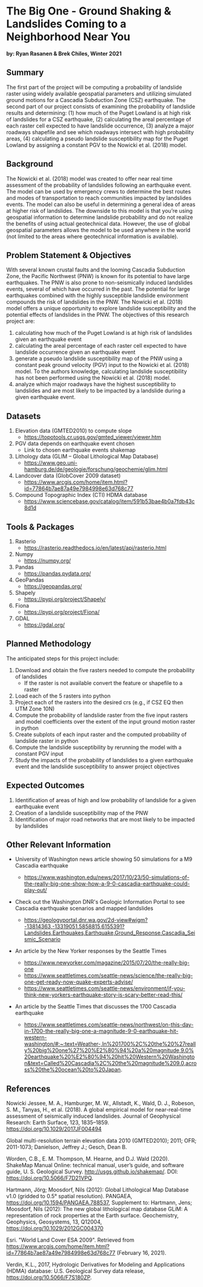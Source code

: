# The Big One - Ground Shaking & Landslides Coming to a Neighborhood Near You
**by: Ryan Rasanen & Brek Chiles, Winter 2021**

## Summary
The first part of the project will be computing a probability of landslide raster using widely available geospatial parameters and utilizing simulated ground motions for a Cascadia Subduction Zone (CSZ) earthquake.  The second part of our project consists of examining the probability of landslide results and determining: (1) how much of the Puget Lowland is at high risk of landslides for a CSZ earthquake, (2) calculating the areal percentage of each raster cell expected to have landslide occurrence, (3) analyze a major roadways shapefile and see which roadways intersect with high probability areas, (4) calculating a pseudo landslide susceptibility map for the Puget Lowland by assigning a constant PGV to the Nowicki et al. (2018) model.

## Background
The Nowicki et al. (2018) model was created to offer near real time assessment of the probability of landslides following an earthquake event. The model can be used by emergency crews to determine the best routes and modes of transportation to reach communities impacted by landslides events. The model can also be useful in determining a general idea of areas at higher risk of landslides. The downside to this model is that you’re using geospatial information to determine landslide probability and do not realize the benefits of using actual geotechnical data. However, the use of global geospatial parameters allows the model to be used anywhere in the world (not limited to the areas where geotechnical information is available).

## Problem Statement & Objectives
With several known crustal faults and the looming Cascadia Subduction Zone, the Pacific Northwest (PNW) is known for its potential to have large earthquakes. The PNW is also prone to non-seismically induced landslides events, several of which have occurred in the past. The potential for large earthquakes combined with the highly susceptible landslide environment compounds the risk of landslides in the PNW. The Nowicki et al. (2018) model offers a unique opportunity to explore landslide susceptibility and the potential effects of landslides in the PNW. The objectives of this research project are:
1. calculating how much of the Puget Lowland is at high risk of landslides given an earthquake event
2. calculating the areal percentage of each raster cell expected to have landslide occurrence given an earthquake event
3. generate a pseudo landslide susceptibility map of the PNW using a constant peak ground velocity (PGV) input to the Nowicki et al. (2018) model. To the authors knowledge, calculating landslide susceptibility has not been performed using the Nowicki et al. (2018) model.
4. analyze which major roadways have the highest susceptibility to landslides and are most likely to be impacted by a landslide during a given earthquake event.

## Datasets
1. Elevation data (GMTED2010) to compute slope
   - https://topotools.cr.usgs.gov/gmted_viewer/viewer.htm
2. PGV data depends on earthquake event chosen
   - Link to chosen earthquake events shakemap
3. Lithology data (GLIM – Global Lithological Map Database)
   - https://www.geo.uni-hamburg.de/de/geologie/forschung/geochemie/glim.html
4. Landcover data (GlobCover 2009 dataset)
   - https://www.arcgis.com/home/item.html?id=77864b7ae87a49e7984998e63d768c77
5. Compound Topographic Index (CTI) HDMA database
   - https://www.sciencebase.gov/catalog/item/591b53bae4b0a7fdb43c8d1d

## Tools & Packages
1. Rasterio
   - https://rasterio.readthedocs.io/en/latest/api/rasterio.html
2. Numpy
   - https://numpy.org/
3. Pandas
   - https://pandas.pydata.org/
4. GeoPandas
   - https://geopandas.org/
5. Shapely
   - https://pypi.org/project/Shapely/
6. Fiona
   - https://pypi.org/project/Fiona/
7. GDAL
   - https://gdal.org/

## Planned Methodology
The anticipated steps for this project include:
1. Download and obtain the five rasters needed to compute the probability of landslides
   - If the raster is not available convert the feature or shapefile to a raster
2. Load each of the 5 rasters into python
3. Project each of the rasters into the desired crs (e.g., if CSZ EQ then UTM Zone 10N)
4. Compute the probability of landslide raster from the five input rasters and model coefficients over the extent of the input ground motion raster in python
5. Create subplots of each input raster and the computed probability of landslide raster in python
6. Compute the landslide susceptibility by rerunning the model with a constant PGV input
7. Study the impacts of the probability of landslides to a given earthquake event and the landslide susceptibility to answer project objectives

## Expected Outcomes
1. Identification of areas of high and low probability of landslide for a given earthquake event
2. Creation of a landslide susceptibility map of the PNW
3. Identification of major road networks that are most likely to be impacted by landslides

## Other Relevant Information
* University of Washington news article showing 50 simulations for a M9 Cascadia earthquake
   * https://www.washington.edu/news/2017/10/23/50-simulations-of-the-really-big-one-show-how-a-9-0-cascadia-earthquake-could-play-out/ 
   
* Check out the Washington DNR's Geologic Information Portal to see Cascadia earthquake scenarios and mapped landslides
  * https://geologyportal.dnr.wa.gov/2d-view#wigm?-13814363,-13319051,5858815,6155391?Landslides,Earthquakes,Earthquake,Ground_Response,Cascadia_Seismic_Scenario 

* An article by the New Yorker responses by the Seattle Times
  * https://www.newyorker.com/magazine/2015/07/20/the-really-big-one
  * https://www.seattletimes.com/seattle-news/science/the-really-big-one-get-ready-now-quake-experts-advise/
  * https://www.seattletimes.com/seattle-news/environment/if-you-think-new-yorkers-earthquake-story-is-scary-better-read-this/
  
* An article by the Seattle Times that discusses the 1700 Cascadia earthquake
  * https://www.seattletimes.com/seattle-news/northwest/on-this-day-in-1700-the-really-big-one-a-magnitude-9-0-earthquake-hit-western-washington/#:~:text=Weather-,In%201700%2C%20the%20%27really%20big%20one%27%20%E2%80%94%20a%20magnitude,9.0%20earthquake%20%E2%80%94%20hit%20Western%20Washington&text=Called%20Cascadia%2C%20the%20magnitude%209.0,across%20the%20ocean%20to%20Japan. 

## References
Nowicki Jessee, M. A., Hamburger, M. W., Allstadt, K., Wald, D. J., Robeson, S. M., Tanyas, H., et al. (2018). A global empirical model for near-real-time assessment of seismically induced landslides. Journal of Geophysical Research: Earth Surface, 123, 1835–1859. https://doi.org/10.1029/2017JF004494 

Global multi-resolution terrain elevation data 2010 (GMTED2010); 2011; OFR; 2011-1073; Danielson, Jeffrey J.; Gesch, Dean B. 

Worden, C.B., E. M. Thompson, M. Hearne, and D.J. Wald (2020). ShakeMap Manual Online: technical manual, user’s guide, and software guide, U. S. Geological Survey. http://usgs.github.io/shakemap/. DOI: https://doi.org/10.5066/F7D21VPQ. 

Hartmann, Jörg; Moosdorf, Nils (2012): Global Lithological Map Database v1.0 (gridded to 0.5° spatial resolution). PANGAEA, https://doi.org/10.1594/PANGAEA.788537, Supplement to: Hartmann, Jens; Moosdorf, Nils (2012): The new global lithological map database GLiM: A representation of rock properties at the Earth surface. Geochemistry, Geophysics, Geosystems, 13, Q12004, https://doi.org/10.1029/2012GC004370 

Esri. "World Land Cover ESA 2009". Retrieved from https://www.arcgis.com/home/item.html?id=77864b7ae87a49e7984998e63d768c77  (February 16, 2021). 

Verdin, K.L., 2017, Hydrologic Derivatives for Modeling and Applications (HDMA) database: U.S. Geological Survey data release, https://doi.org/10.5066/F7S180ZP.

